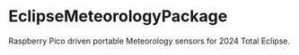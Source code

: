 # EclipseMeteorologyPackage
Raspberry Pico driven portable Meteorology sensors for 2024 Total Eclipse.

